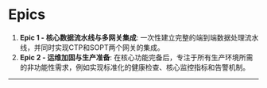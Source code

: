 # **Epics**

1. **Epic 1 \- 核心数据流水线与多网关集成**: 一次性建立完整的端到端数据处理流水线，并同时实现CTP和SOPT两个网关的集成。
2. **Epic 2 \- 运维加固与生产准备**: 在核心功能完备后，专注于所有生产环境所需的非功能性需求，例如实现标准化的健康检查、核心监控指标和告警机制。

---
